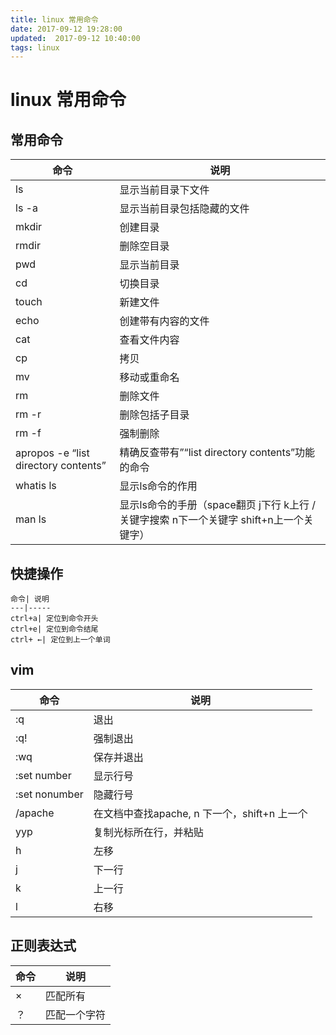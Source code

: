 ```yaml
---
title: linux 常用命令
date: 2017-09-12 19:28:00
updated:  2017-09-12 10:40:00
tags: linux
---
```


# linux 常用命令

<!-- more -->
## 常用命令

  命令| 说明
  ---|-----
  ls | 显示当前目录下文件
  ls -a|显示当前目录包括隐藏的文件
  mkdir | 创建目录
  rmdir | 删除空目录
  pwd | 显示当前目录
  cd| 切换目录
  touch|新建文件
  echo | 创建带有内容的文件
  cat| 查看文件内容
  cp | 拷贝
  mv | 移动或重命名
  rm | 删除文件
  rm -r| 删除包括子目录
  rm -f| 强制删除
  apropos -e “list directory contents”| 精确反查带有”“list directory contents”功能的命令
  whatis ls| 显示ls命令的作用
  man ls| 显示ls命令的手册（space翻页 j下行 k上行 /关键字搜索 n下一个关键字 shift+n上一个关键字）

  ## 快捷操作

    命令| 说明
    ---|-----
    ctrl+a| 定位到命令开头
    ctrl+e| 定位到命令结尾
    ctrl+ ←| 定位到上一个单词


## vim

  命令| 说明
  ---|-----
  :q | 退出
  :q! | 强制退出
  :wq | 保存并退出
  :set number | 显示行号
  :set nonumber | 隐藏行号
  /apache | 在文档中查找apache, n 下一个，shift+n 上一个
  yyp | 复制光标所在行，并粘贴
  h | 左移
  j | 下一行
  k | 上一行
  l | 右移

## 正则表达式

  命令| 说明
  ---|-----
  ×| 匹配所有
  ？| 匹配一个字符
